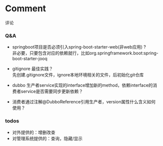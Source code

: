 Comment
===============

评论

### Q&A
+ springboot项目是否必须引入spring-boot-starter-web(非web应用) ?  
非必要，只要包含对应的依赖就行，比如org.springframework.boot:spring-boot-starter-jooq
+ gitignore 最佳实践？  
先创建.gitignore文件，ignore本地环境相关的文件，后初始化git仓库
+ dubbo 生产者service实现的interface增加新的method，依赖interface的消费者service是否需要同步更新依赖？

+ 消费者通过注解@DubboReference引用生产者，version属性什么含义如何使用？



### todos  
- 对外提供的：增删改查
- 对管理系统提供的：查询，隐藏/显示
